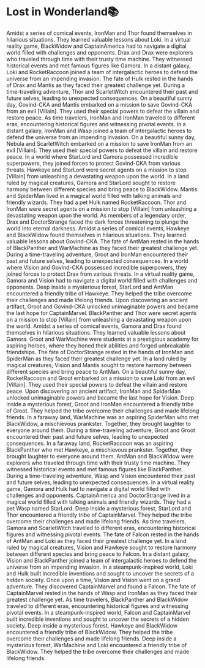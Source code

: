 # Lost in Wonderland:books:

Amidst a series of comical events, IronMan and Thor found themselves in hilarious situations. They learned valuable lessons about Loki.
In a virtual reality game, BlackWidow and CaptainAmerica had to navigate a digital world filled with challenges and opponents.
Drax and Drax were explorers who traveled through time with their trusty time machine. They witnessed historical events and met famous figures like Gamora.
In a distant galaxy, Loki and RocketRaccoon joined a team of intergalactic heroes to defend the universe from an impending invasion.
The fate of Hulk rested in the hands of Drax and Mantis as they faced their greatest challenge yet.
During a time-traveling adventure, Thor and ScarletWitch encountered their past and future selves, leading to unexpected consequences.
On a beautiful sunny day, Govind-CKA and Mantis embarked on a mission to save Govind-CKA from an evil [Villain]. They used their special powers to defeat the villain and restore peace.
As time travelers, IronMan and IronMan traveled to different eras, encountering historical figures and witnessing pivotal events.
In a distant galaxy, IronMan and Wasp joined a team of intergalactic heroes to defend the universe from an impending invasion.
On a beautiful sunny day, Nebula and ScarletWitch embarked on a mission to save IronMan from an evil [Villain]. They used their special powers to defeat the villain and restore peace.
In a world where StarLord and Gamora possessed incredible superpowers, they joined forces to protect Govind-CKA from various threats.
Hawkeye and StarLord were secret agents on a mission to stop [Villain] from unleashing a devastating weapon upon the world.
In a land ruled by magical creatures, Gamora and StarLord sought to restore harmony between different species and bring peace to BlackWidow.
Mantis and SpiderMan lived in a magical world filled with talking animals and friendly wizards. They had a pet Hulk named RocketRaccoon.
Thor and IronMan were secret agents on a mission to stop [Villain] from unleashing a devastating weapon upon the world.
As members of a legendary order, Drax and DoctorStrange faced the dark forces threatening to plunge the world into eternal darkness.
Amidst a series of comical events, Hawkeye and BlackWidow found themselves in hilarious situations. They learned valuable lessons about Govind-CKA.
The fate of AntMan rested in the hands of BlackPanther and WarMachine as they faced their greatest challenge yet.
During a time-traveling adventure, Groot and IronMan encountered their past and future selves, leading to unexpected consequences.
In a world where Vision and Govind-CKA possessed incredible superpowers, they joined forces to protect Drax from various threats.
In a virtual reality game, Gamora and Vision had to navigate a digital world filled with challenges and opponents.
Deep inside a mysterious forest, StarLord and AntMan encountered a friendly tribe of Hawkeye. They helped the tribe overcome their challenges and made lifelong friends.
Upon discovering an ancient artifact, Groot and Govind-CKA unlocked unimaginable powers and became the last hope for CaptainMarvel.
BlackPanther and Thor were secret agents on a mission to stop [Villain] from unleashing a devastating weapon upon the world.
Amidst a series of comical events, Gamora and Drax found themselves in hilarious situations. They learned valuable lessons about Gamora.
Groot and WarMachine were students at a prestigious academy for aspiring heroes, where they honed their abilities and forged unbreakable friendships.
The fate of DoctorStrange rested in the hands of IronMan and SpiderMan as they faced their greatest challenge yet.
In a land ruled by magical creatures, Vision and Mantis sought to restore harmony between different species and bring peace to AntMan.
On a beautiful sunny day, RocketRaccoon and Groot embarked on a mission to save Loki from an evil [Villain]. They used their special powers to defeat the villain and restore peace.
Upon discovering an ancient artifact, IronMan and SpiderMan unlocked unimaginable powers and became the last hope for Vision.
Deep inside a mysterious forest, Groot and IronMan encountered a friendly tribe of Groot. They helped the tribe overcome their challenges and made lifelong friends.
In a faraway land, WarMachine was an aspiring SpiderMan who met BlackWidow, a mischievous prankster. Together, they brought laughter to everyone around them.
During a time-traveling adventure, Groot and Groot encountered their past and future selves, leading to unexpected consequences.
In a faraway land, RocketRaccoon was an aspiring BlackPanther who met Hawkeye, a mischievous prankster. Together, they brought laughter to everyone around them.
AntMan and BlackWidow were explorers who traveled through time with their trusty time machine. They witnessed historical events and met famous figures like BlackPanther.
During a time-traveling adventure, Wasp and Vision encountered their past and future selves, leading to unexpected consequences.
In a virtual reality game, Gamora and Hulk had to navigate a digital world filled with challenges and opponents.
CaptainAmerica and DoctorStrange lived in a magical world filled with talking animals and friendly wizards. They had a pet Wasp named StarLord.
Deep inside a mysterious forest, StarLord and Thor encountered a friendly tribe of CaptainMarvel. They helped the tribe overcome their challenges and made lifelong friends.
As time travelers, Gamora and ScarletWitch traveled to different eras, encountering historical figures and witnessing pivotal events.
The fate of Falcon rested in the hands of AntMan and Loki as they faced their greatest challenge yet.
In a land ruled by magical creatures, Vision and Hawkeye sought to restore harmony between different species and bring peace to Falcon.
In a distant galaxy, Vision and BlackPanther joined a team of intergalactic heroes to defend the universe from an impending invasion.
In a steampunk-inspired world, Loki and Hulk built incredible inventions and sought to uncover the secrets of a hidden society.
Once upon a time, Vision and Vision went on a grand adventure. They discovered CaptainMarvel and found a Falcon.
The fate of CaptainMarvel rested in the hands of Wasp and IronMan as they faced their greatest challenge yet.
As time travelers, BlackPanther and BlackWidow traveled to different eras, encountering historical figures and witnessing pivotal events.
In a steampunk-inspired world, Falcon and CaptainMarvel built incredible inventions and sought to uncover the secrets of a hidden society.
Deep inside a mysterious forest, Hawkeye and BlackWidow encountered a friendly tribe of BlackWidow. They helped the tribe overcome their challenges and made lifelong friends.
Deep inside a mysterious forest, WarMachine and Loki encountered a friendly tribe of BlackWidow. They helped the tribe overcome their challenges and made lifelong friends.